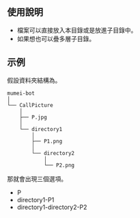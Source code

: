 ## 使用說明
* 檔案可以直接放入本目錄或是放進子目錄中。
* 如果想也可以疊多層子目錄。

## 示例
假設資料夾結構為。 <br>
```plaintext
mumei-bot
│ 
└── CallPicture
    │ 
    ├── P.jpg
    │ 
    └── directory1
        │ 
        ├── P1.png
        │
        └── directory2
            │
            └── P2.png
```
那就會出現三個選項。 <br>
* P
* directory1-P1
* directory1-directory2-P2
